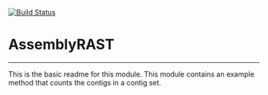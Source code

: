 [![Build Status](https://travis-ci.org/fangfang/AssemblyRAST.svg?branch=master)](https://travis-ci.org/fangfang/AssemblyRAST)

# AssemblyRAST
---

This is the basic readme for this module. This module contains an example method that counts the contigs in a contig set.